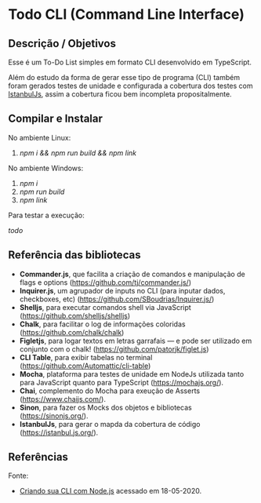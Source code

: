 # Todo CLI (Command Line Interface)

## Descrição / Objetivos

Esse é um To-Do List simples em formato CLI desenvolvido em TypeScript.

Além do estudo da forma de gerar esse tipo de programa (CLI) também foram gerados testes de unidade e configurada a cobertura dos testes com [IstanbulJs](https://istanbul.js.org/), assim a cobertura ficou bem incompleta propositalmente.

## Compilar e Instalar

No ambiente Linux:

1. *npm i && npm run build && npm link*

No ambiente Windows:

1. *npm i*
1. *npm run build*
1. *npm link*

Para testar a execução:

*todo*

## Referência das bibliotecas

* **Commander.js**, que facilita a criação de comandos e manipulação de flags e options (https://github.com/tj/commander.js/)
* **Inquirer.js**, um agrupador de inputs no CLI (para inputar dados, checkboxes, etc) (https://github.com/SBoudrias/Inquirer.js/)
* **Shelljs**, para executar comandos shell via JavaScript (https://github.com/shelljs/shelljs)
* **Chalk**, para facilitar o log de informações coloridas (https://github.com/chalk/chalk)
* **Figletjs**, para logar textos em letras garrafais — e pode ser utilizado em conjunto com o chalk! (https://github.com/patorjk/figlet.js)
* **CLI Table**, para exibir tabelas no terminal (https://github.com/Automattic/cli-table)
* **Mocha**, plataforma para testes de unidade em NodeJs utilizada tanto para JavaScript quanto para TypeScript (https://mochajs.org/).
* **Chai**, complemento do Mocha para exeução de Asserts (https://www.chaijs.com/).
* **Sinon**, para fazer os Mocks dos objetos e bibliotecas (https://sinonjs.org/).
* **IstanbulJs**, para gerar o mapda da cobertura de código (https://istanbul.js.org/).

## Referências

Fonte: 
 * [Criando sua CLI com Node.js](https://medium.com/henriquekuwai/criando-sua-cli-com-node-js-d6dee7d03110) acessado em 18-05-2020.
